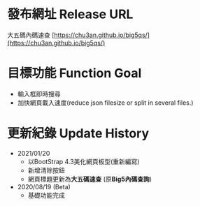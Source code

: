 # 發布網址 Release URL

大五碼內碼速查
[https://chu3an.github.io/big5qs/](https://chu3an.github.io/big5qs/)

# 目標功能 Function Goal
* 輸入框即時搜尋
* 加快網頁載入速度(reduce json filesize or split in several files.)

# 更新紀錄 Update History

* 2021/01/20
    * 以BootStrap 4.3美化網頁板型(重新編寫)
    * 新增清除按鈕
    * 網頁標題更新為**大五碼速查** (原**Big5內碼查詢**)
* 2020/08/19 (Beta)
    * 基礎功能完成